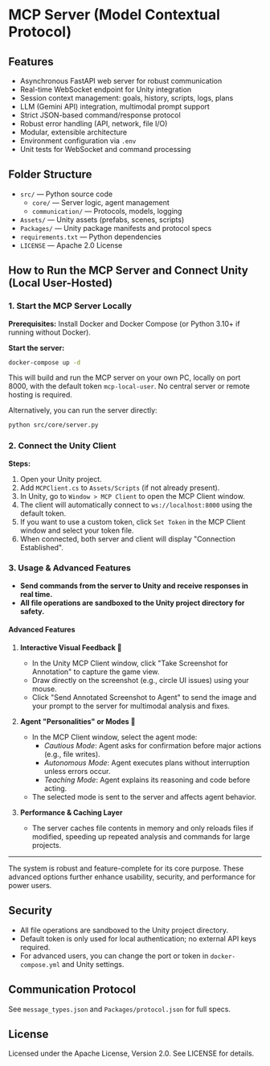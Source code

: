 
# MCP Server (Model Contextual Protocol)

## Features
- Asynchronous FastAPI web server for robust communication
- Real-time WebSocket endpoint for Unity integration
- Session context management: goals, history, scripts, logs, plans
- LLM (Gemini API) integration, multimodal prompt support
- Strict JSON-based command/response protocol
- Robust error handling (API, network, file I/O)
- Modular, extensible architecture
- Environment configuration via `.env`
- Unit tests for WebSocket and command processing

## Folder Structure
- `src/` — Python source code
  - `core/` — Server logic, agent management
  - `communication/` — Protocols, models, logging
- `Assets/` — Unity assets (prefabs, scenes, scripts)
- `Packages/` — Unity package manifests and protocol specs
- `requirements.txt` — Python dependencies
- `LICENSE` — Apache 2.0 License




## How to Run the MCP Server and Connect Unity (Local User-Hosted)

### 1. Start the MCP Server Locally
**Prerequisites:** Install Docker and Docker Compose (or Python 3.10+ if running without Docker).

**Start the server:**
```sh
docker-compose up -d
```
This will build and run the MCP server on your own PC, locally on port 8000, with the default token `mcp-local-user`. No central server or remote hosting is required.

Alternatively, you can run the server directly:
```sh
python src/core/server.py
```

### 2. Connect the Unity Client
**Steps:**
1. Open your Unity project.
2. Add `MCPClient.cs` to `Assets/Scripts` (if not already present).
3. In Unity, go to `Window > MCP Client` to open the MCP Client window.
4. The client will automatically connect to `ws://localhost:8000` using the default token.
5. If you want to use a custom token, click `Set Token` in the MCP Client window and select your token file.
6. When connected, both server and client will display "Connection Established".



### 3. Usage & Advanced Features

- **Send commands from the server to Unity and receive responses in real time.**
- **All file operations are sandboxed to the Unity project directory for safety.**

#### Advanced Features

1. **Interactive Visual Feedback 🎨**
   - In the Unity MCP Client window, click "Take Screenshot for Annotation" to capture the game view.
   - Draw directly on the screenshot (e.g., circle UI issues) using your mouse.
   - Click "Send Annotated Screenshot to Agent" to send the image and your prompt to the server for multimodal analysis and fixes.

2. **Agent "Personalities" or Modes 🤖**
   - In the MCP Client window, select the agent mode:
     - *Cautious Mode*: Agent asks for confirmation before major actions (e.g., file writes).
     - *Autonomous Mode*: Agent executes plans without interruption unless errors occur.
     - *Teaching Mode*: Agent explains its reasoning and code before acting.
   - The selected mode is sent to the server and affects agent behavior.

3. **Performance & Caching Layer**
   - The server caches file contents in memory and only reloads files if modified, speeding up repeated analysis and commands for large projects.

---

The system is robust and feature-complete for its core purpose. These advanced options further enhance usability, security, and performance for power users.

## Security
- All file operations are sandboxed to the Unity project directory.
- Default token is only used for local authentication; no external API keys required.
- For advanced users, you can change the port or token in `docker-compose.yml` and Unity settings.

## Communication Protocol
See `message_types.json` and `Packages/protocol.json` for full specs.

## License
Licensed under the Apache License, Version 2.0. See LICENSE for details.
